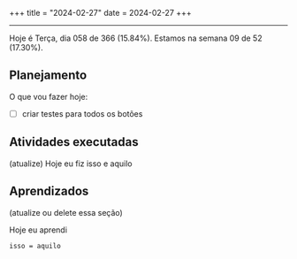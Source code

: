 +++
title = "2024-02-27"
date = 2024-02-27
+++

---

Hoje é Terça, dia 058 de 366 (15.84%). Estamos na semana 09 de 52 (17.30%).

## Planejamento

O que vou fazer hoje:

- [ ] criar testes para todos os botões

## Atividades executadas

(atualize) Hoje eu fiz isso e aquilo

## Aprendizados

(atualize ou delete essa seção)

Hoje eu aprendi
```
isso = aquilo
```

